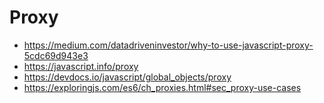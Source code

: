 # Proxy

- https://medium.com/datadriveninvestor/why-to-use-javascript-proxy-5cdc69d943e3
- https://javascript.info/proxy
- https://devdocs.io/javascript/global_objects/proxy
- https://exploringjs.com/es6/ch_proxies.html#sec_proxy-use-cases
